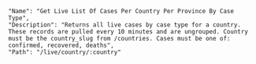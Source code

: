     "Name": "Get Live List Of Cases Per Country Per Province By Case Type",
    "Description": "Returns all live cases by case type for a country. These records are pulled every 10 minutes and are ungrouped. Country must be the country_slug from /countries. Cases must be one of: confirmed, recovered, deaths",
    "Path": "/live/country/:country"